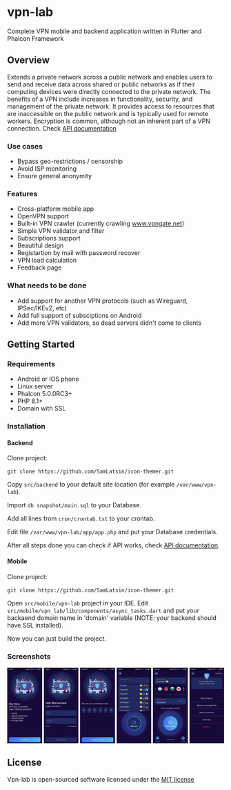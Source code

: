 # vpn-lab
Complete VPN mobile and backend application written in Flutter and Phalcon Framework

## Overview
Extends a private network across a public network and enables users to send and receive data across shared or public networks as if their computing devices were directly connected to the private network. The benefits of a VPN include increases in functionality, security, and management of the private network. It provides access to resources that are inaccessible on the public network and is typically used for remote workers. Encryption is common, although not an inherent part of a VPN connection. Check [API documentation](https://sam-latsin.gitbook.io/vpn-lab-rest-api/)
### Use cases
* Bypass geo-restrictions / censorship
* Avoid ISP monitoring
* Ensure general anonymity 
### Features
* Cross-platform mobile app
* OpenVPN support 
* Built-in VPN crawler (currently crawling www.vpngate.net)
* Simple VPN validator and filter
* Subscriptions support
* Beautiful design
* Registartion by mail with password recover
* VPN load calculation
* Feedback page
### What needs to be done
* Add support for another VPN protocols (such as Wireguard, IPSec/IKEv2, etc)
* Add full support of subsciptions on Android
* Add more VPN validators, so dead servers didn't come to clients
## Getting Started
### Requirements
* Android or IOS phone
* Linux server
* Phalcon 5.0.0RC3+
* PHP 8.1+
* Domain with SSL
### Installation
#### Backend
Clone project:
```
git clone https://github.com/SamLatsin/icon-themer.git
```
Copy `src/backend` to your default site location (for example `/var/www/vpn-lab`).

Import `db snapshot/main.sql` to your Database.

Add all lines from `cron/crontab.txt` to your crontab.

Edit file `/var/www/vpn-lab/app/app.php` and put your Database credentials.

After all steps done you can check if API works, check [API documentation](https://sam-latsin.gitbook.io/vpn-lab-rest-api/).
#### Mobile
Clone project:
```
git clone https://github.com/SamLatsin/icon-themer.git
```
Open `src/mobile/vpn-lab` project in your IDE.
Edit `src/mobile/vpn_lab/lib/components/async_tasks.dart` and put your backaend domain name in 'domain' variable (NOTE: your backend should have SSL installed).

Now you can just build the project.

### Screenshots
<p float="left">
  <img src="https://github.com/SamLatsin/vpn-lab/blob/main/preview/1.jpg" width="16%" />
  <img src="https://github.com/SamLatsin/vpn-lab/blob/main/preview/2.jpg" width="16%" /> 
  <img src="https://github.com/SamLatsin/vpn-lab/blob/main/preview/3.jpg" width="16%" />
  <img src="https://github.com/SamLatsin/vpn-lab/blob/main/preview/4.jpg" width="16%" />
  <img src="https://github.com/SamLatsin/vpn-lab/blob/main/preview/5.jpg" width="16%" />
  <img src="https://github.com/SamLatsin/vpn-lab/blob/main/preview/6.jpg" width="16%" />
</p>

## License

Vpn-lab is open-sourced software licensed under the [MIT license](http://opensource.org/licenses/MIT)
